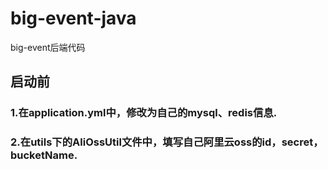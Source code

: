 # big-event-java
big-event后端代码

## 启动前
### 1.在application.yml中，修改为自己的mysql、redis信息.

### 2.在utils下的AliOssUtil文件中，填写自己阿里云oss的id，secret，bucketName.


